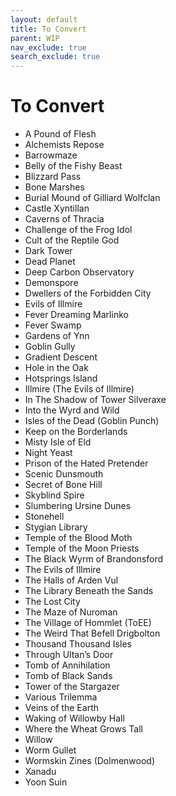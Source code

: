 ```yaml
---
layout: default
title: To Convert
parent: WIP
nav_exclude: true
search_exclude: true
---
```


# To Convert

- A Pound of Flesh
- Alchemists Repose
- Barrowmaze
- Belly of the Fishy Beast
- Blizzard Pass
- Bone Marshes
- Burial Mound of Gilliard Wolfclan
- Castle Xyntillan
- Caverns of Thracia
- Challenge of the Frog Idol
- Cult of the Reptile God
- Dark Tower
- Dead Planet
- Deep Carbon Observatory
- Demonspore
- Dwellers of the Forbidden City
- Evils of Illmire
- Fever Dreaming Marlinko
- Fever Swamp
- Gardens of Ynn
- Goblin Gully
- Gradient Descent
- Hole in the Oak
- Hotsprings Island
- Illmire (The Evils of Illmire)
- In The Shadow of Tower Silveraxe
- Into the Wyrd and Wild
- Isles of the Dead (Goblin Punch)
- Keep on the Borderlands
- Misty Isle of Eld
- Night Yeast
- Prison of the Hated Pretender
- Scenic Dunsmouth
- Secret of Bone Hill
- Skyblind Spire
- Slumbering Ursine Dunes
- Stonehell
- Stygian Library
- Temple of the Blood Moth
- Temple of the Moon Priests
- The Black Wyrm of Brandonsford
- The Evils of Illmire
- The Halls of Arden Vul
- The Library Beneath the Sands
- The Lost City
- The Maze of Nuroman
- The Village of Hommlet (ToEE)
- The Weird That Befell Drigbolton
- Thousand Thousand Isles
- Through Ultan’s Door
- Tomb of Annihilation
- Tomb of Black Sands
- Tower of the Stargazer
- Various Trilemma
- Veins of the Earth
- Waking of Willowby Hall
- Where the Wheat Grows Tall 
- Willow
- Worm Gullet
- Wormskin Zines (Dolmenwood)
- Xanadu
- Yoon Suin
